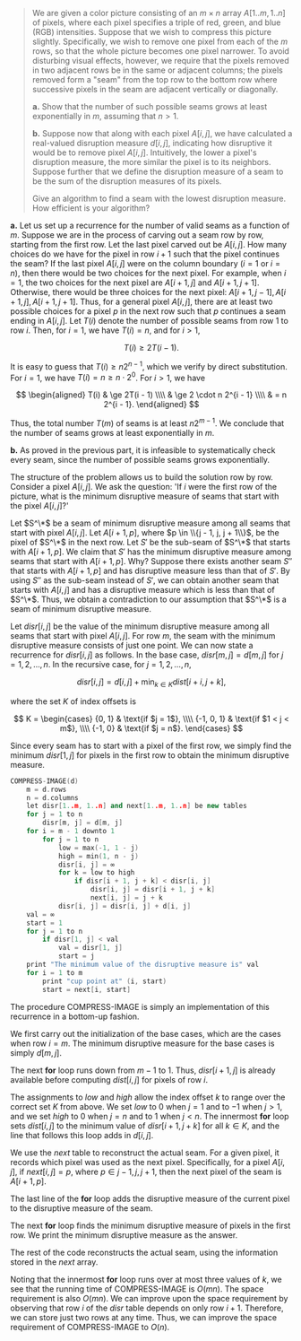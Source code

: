> We are given a color picture consisting of an $m \times n$ array $A[1..m, 1..n]$ of pixels, where each pixel specifies a triple of red, green, and blue (RGB) intensities. Suppose that we wish to compress this picture slightly. Specifically, we wish to remove one pixel from each of the $m$ rows, so that the whole picture becomes one pixel narrower. To avoid disturbing visual effects, however, we require that the pixels removed in two adjacent rows be in the same or adjacent columns; the pixels removed form a "seam" from the top row to the bottom row where successive pixels in the seam are adjacent vertically or diagonally.
>
> **a.** Show that the number of such possible seams grows at least exponentially in $m$, assuming that $n > 1$.
>
> **b.** Suppose now that along with each pixel $A[i, j]$, we have calculated a real-valued disruption measure $d[i, j]$, indicating how disruptive it would be to remove pixel $A[i, j]$. Intuitively, the lower a pixel's disruption measure, the more similar the pixel is to its neighbors. Suppose further that we define the disruption measure of a seam to be the sum of the disruption measures of its pixels.
>
> Give an algorithm to find a seam with the lowest disruption measure. How efficient is your algorithm?

**a.** Let us set up a recurrence for the number of valid seams as a function of $m$. Suppose we are in the process of carving out a seam row by row, starting from the first row. Let the last pixel carved out be $A[i, j]$. How many choices do we have for the pixel in row $i + 1$ such that the pixel continues the seam? If the last pixel $A[i, j]$ were on the column boundary ($i = 1$ or $i = n$), then there would be two choices for the next pixel. For example, when $i = 1$, the two choices for the next pixel are $A[i + 1, j]$ and $A[i + 1, j + 1]$. Otherwise, there would be three choices for the next pixel: $A[i + 1, j - 1], A[i + 1, j], A[i + 1, j + 1]$. Thus, for a general pixel $A[i, j]$, there are at least two possible choices for a pixel $p$ in the next row such that $p$ continues a seam ending in $A[i, j]$. Let $T(i)$ denote the number of possible seams from row $1$ to row $i$. Then, for $i = 1$, we have $T(i) = n$, and for $i > 1$,

$$T(i) \ge 2T(i - 1).$$

It is easy to guess that $T(i) \ge n2^{n - 1}$, which we verify by direct substitution. For $i = 1$, we have $T(i) = n \ge n \cdot 2^0$. For $i > 1$, we have

$$
\begin{aligned}
T(i) & \ge 2T(i - 1) \\\\
     & \ge 2 \cdot n 2^{i - 1} \\\\
     & =   n 2^{i - 1}.
\end{aligned}
$$

Thus, the total number $T(m)$ of seams is at least $n2^{m - 1}$. We conclude that the number of seams grows at least exponentially in $m$.

**b.** As proved in the previous part, it is infeasible to systematically check every seam, since the number of possible seams grows exponentially.

The structure of the problem allows us to build the solution row by row. Consider a pixel $A[i, j]$. We ask the question: 'If $i$ were the first row of the picture, what is the minimum disruptive measure of seams that start with the pixel $A[i, j]$?'

Let $S^\*$ be a seam of minimum disruptive measure among all seams that start with pixel $A[i, j]$. Let $A[i + 1, p]$, where $p \in \\{j - 1, j, j + 1\\}$, be the pixel of $S^\*$ in the next row. Let $S'$ be the sub-seam of $S^\*$ that starts with $A[i + 1, p]$. We claim that $S'$ has the minimum disruptive measure among seams that start with $A[i + 1, p]$. Why? Suppose there exists another seam $S''$ that starts with $A[i + 1, p]$ and has disruptive measure less than that of $S'$. By using $S''$ as the sub-seam instead of $S'$, we can obtain another seam that starts with $A[i, j]$ and has a disruptive measure which is less than that of $S^\*$. Thus, we obtain a contradiction to our assumption that $S^\*$ is a seam of minimum disruptive measure.

Let $disr[i, j]$ be the value of the minimum disruptive measure among all seams that start with pixel $A[i, j]$. For row $m$, the seam with the minimum disruptive measure consists of just one point. We can now state a recurrence for $disr[i, j]$ as follows. In the base case, $disr[m, j] = d[m, j]$ for $j = 1, 2, \ldots, n$. In the recursive case, for $j = 1, 2, \ldots, n$,

$$disr[i, j] = d[i, j] + \min_{k \in K}{dist[i + i, j + k]},$$

where the set $K$ of index offsets is

$$
K =
\begin{cases}
{0, 1}     & \text{if $j = 1$}, \\\\
{-1, 0, 1} & \text{if $1 < j < m$}, \\\\
{-1, 0}    & \text{if $j = n$}.
\end{cases}
$$

Since every seam has to start with a pixel of the first row, we simply find the minimum $disr[1, j]$ for pixels in the first row to obtain the minimum disruptive measure.

```cpp
COMPRESS-IMAGE(d)
    m = d.rows
    n = d.columns
    let disr[1..m, 1..n] and next[1..m, 1..n] be new tables
    for j = 1 to n
        disr[m, j] = d[m, j]
    for i = m - 1 downto 1
        for j = 1 to n
            low = max(-1, 1 - j)
            high = min(1, n - j)
            disr[i, j] = ∞
            for k = low to high
                if disr[i + 1, j + k] < disr[i, j]
                    disr[i, j] = disr[i + 1, j + k]
                    next[i, j] = j + k
            disr[i, j] = disr[i, j] + d[i, j]
    val = ∞
    start = 1
    for j = 1 to n
        if disr[1, j] < val
            val = disr[1, j]
            start = j
    print "The minimum value of the disruptive measure is" val
    for i = 1 to m
        print "cup point at" (i, start)
        start = next[i, start]
```

The procedure $\text{COMPRESS-IMAGE}$ is simply an implementation of this recurrence in a bottom-up fashion.

We first carry out the initialization of the base cases, which are the cases when row $i = m$. The minimum disruptive measure for the base cases is simply $d[m, j]$.

The next **for** loop runs down from $m - 1$ to $1$. Thus, $disr[i + 1, j]$ is already available before computing $dist[i, j]$ for pixels of row $i$.

The assignments to $low$ and $high$ allow the index offset $k$ to range over the correct set $K$ from above. We set $low$ to $0$ when $j = 1$ and to $-1$ when $j > 1$, and we set $high$ to $0$ when $j = n$ and to $1$ when $j < n$. The innermost **for** loop sets $dist[i, j]$ to the minimum value of $disr[i + 1, j + k]$ for all $k \in K$, and the line that follows this loop adds in $d[i, j]$.

We use the $next$ table to reconstruct the actual seam. For a given pixel, it records which pixel was used as the next pixel. Specifically, for a pixel $A[i, j]$, if $next[i, j] = p$, where $p \in {j - 1, j, j + 1}$, then the next pixel of the seam is $A[i + 1, p]$.

The last line of the **for** loop adds the disruptive measure of the current pixel to the disruptive measure of the seam.

The next **for** loop finds the minimum disruptive measure of pixels in the first row. We print the minimum disruptive measure as the answer.

The rest of the code reconstructs the actual seam, using the information stored in the $next$ array.

Noting that the innermost **for** loop runs over at most three values of $k$, we see that the running time of $\text{COMPRESS-IMAGE}$ is $O(mn)$. The space requirement is also $O(mn)$. We can improve upon the space requirement by observing that row $i$ of the $disr$ table depends on only row $i + 1$. Therefore, we can store just two rows at any time. Thus, we can improve the space requirement of $\text{COMPRESS-IMAGE}$ to $O(n)$.
